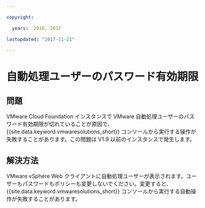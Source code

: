 ```yaml
---

copyright:

  years:  2016, 2017

lastupdated: "2017-11-21"

---
```


# 自動処理ユーザーのパスワード有効期限

## 問題

VMware Cloud Foundation インスタンスで VMware 自動処理ユーザーのパスワード有効期限が切れていることが原因で、{{site.data.keyword.vmwaresolutions_short}} コンソールから実行する操作が失敗することがあります。この問題は V1.9 以前のインスタンスで発生します。

## 解決方法

VMware vSphere Web クライアントに自動処理ユーザーが表示されます。ユーザーもパスワードもポリシーも変更しないでください。変更すると、{{site.data.keyword.vmwaresolutions_short}} コンソールから実行する自動操作が失敗することがあります。
